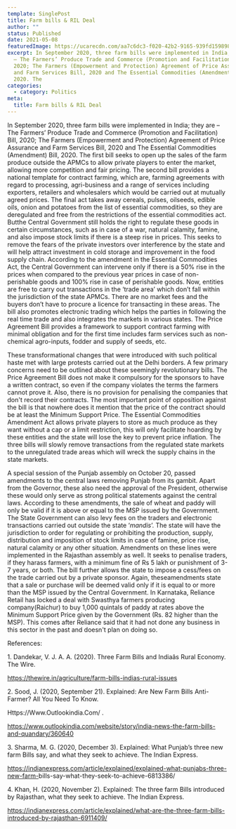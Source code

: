 ```yaml
---
template: SinglePost
title: Farm bills & RIL Deal
author: ""
status: Published
date: 2021-05-08
featuredImage: https://ucarecdn.com/aa7c6dc3-f020-42b2-9165-939fd1598989/-/crop/874x864/67,45/-/preview/
excerpt: In September 2020, three farm bills were implemented in India; they are
  – The Farmers’ Produce Trade and Commerce (Promotion and Facilitation) Bill,
  2020; The Farmers (Empowerment and Protection) Agreement of Price Assurance
  and Farm Services Bill, 2020 and The Essential Commodities (Amendment) Bill,
  2020. The
categories:
  - category: Politics
meta:
  title: Farm bills & RIL Deal
---
```

In September 2020, three farm bills were implemented in India; they are – The Farmers’ Produce Trade and Commerce (Promotion and Facilitation) Bill, 2020; The Farmers (Empowerment and Protection) Agreement of Price Assurance and Farm Services Bill, 2020 and The Essential Commodities (Amendment) Bill, 2020. The first bill seeks to open up the sales of the farm produce outside the APMCs to allow private players to enter the market, allowing more competition and fair pricing. The second bill provides a national template for contract farming, which are, farming agreements with regard to processing, agri-business and a range of services including exporters, retailers and wholesalers which would be carried out at mutually agreed prices. The final act takes away cereals, pulses, oilseeds, edible oils, onion and potatoes from the list of essential commodities, so they are deregulated and free from the restrictions of the essential commodities act. Butthe Central Government still holds the right to regulate these goods in certain circumstances, such as in case of a war, natural calamity, famine, and also impose stock limits if there is a steep rise in prices. This seeks to remove the fears of the private investors over interference by the state and will help attract investment in cold storage and improvement in the food supply chain. According to the amendment in the Essential Commodities Act, the Central Government can intervene only if there is a 50% rise in the prices when compared to the previous year prices in case of non-perishable goods and 100% rise in case of perishable goods. Now, entities are free to carry out transactions in the ‘trade area’ which don’t fall within the jurisdiction of the state APMCs. There are no market fees and the buyers don’t have to procure a licence for transacting in these areas. The bill also promotes electronic trading which helps the parties in following the real time trade and also integrates the markets in various states. The Price Agreement Bill provides a framework to support contract farming with minimal obligation and for the first time includes farm services such as non-chemical agro-inputs, fodder and supply of seeds, etc.

These transformational changes that were introduced with such political haste met with large protests carried out at the Delhi borders. A few primary concerns need to be outlined about these seemingly revolutionary bills. The Price Agreement Bill does not make it compulsory for the sponsors to have a written contract, so even if the company violates the terms the farmers cannot prove it. Also, there is no provision for penalising the companies that don't record their contracts. The most important point of opposition against the bill is that nowhere does it mention that the price of the contract should be at least the Minimum Support Price. The Essential Commodities Amendment Act allows private players to store as much produce as they want without a cap or a limit restriction, this will only facilitate hoarding by these entities and the state will lose the key to prevent price inflation. The three bills will slowly remove transactions from the regulated state markets to the unregulated trade areas which will wreck the supply chains in the state markets.

A special session of the Punjab assembly on October 20, passed amendments to the central laws removing Punjab from its gambit. Apart from the Governor, these also need the approval of the President, otherwise these would only serve as strong political statements against the central laws. According to these amendments, the sale of wheat and paddy will only be valid if it is above or equal to the MSP issued by the Government. The State Government can also levy fees on the traders and electronic transactions carried out outside the state ‘*mandis*’. The state will have the jurisdiction to order for regulating or prohibiting the production, supply, distribution and imposition of stock limits in case of famine, price rise, natural calamity or any other situation. Amendments on these lines were implemented in the Rajasthan assembly as well. It seeks to penalise traders, if they harass farmers, with a minimum fine of Rs 5 lakh or punishment of 3-7 years, or both. The bill further allows the state to impose a cess/fees on the trade carried out by a private sponsor. Again, theseamendments state that a sale or purchase will be deemed valid only if it is equal to or more than the MSP issued by the Central Government. In Karnataka, Reliance Retail has locked a deal with Swasthya farmers producing company(Raichur) to buy 1,000 quintals of paddy at rates above the Minimum Support Price given by the Government (Rs. 82 higher than the MSP). This comes after Reliance said that it had not done any business in this sector in the past and doesn't plan on doing so.

References:

<!--\[if !supportLists]-->1. <!--\[endif]-->Dandekar, V. J. A. A. (2020). Three Farm Bills and Indiaâs Rural Economy. The Wire.

https://thewire.in/agriculture/farm-bills-indias-rural-issues

<!--\[if !supportLists]-->2. <!--\[endif]-->Sood, J. (2020, September 21). Explained: Are New Farm Bills Anti-Farmer? All You Need To Know.

Https://Www.Outlookindia.Com/ .

https://www.outlookindia.com/website/story/india-news-the-farm-bills-and-quandary/360640

<!--\[if !supportLists]-->3. <!--\[endif]-->Sharma, M. G. (2020, December 3). Explained: What Punjab’s three new farm Bills say, and what they seek to achieve. The Indian Express.

<https://indianexpress.com/article/explained/explained-what-punjabs-three-new-farm->bills-say-what-they-seek-to-achieve-6813386/

<!--\[if !supportLists]-->4. <!--\[endif]-->Khan, H. (2020, November 2). Explained: The three farm Bills introduced by Rajasthan, what they seek to achieve. The Indian Express.

<https://indianexpress.com/article/explained/what-are-the-three-farm-bills-introduced-by-rajasthan-6911409/>